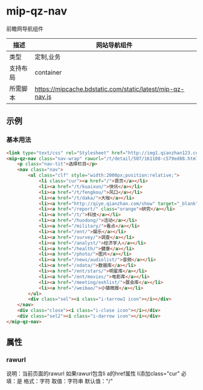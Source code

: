 # mip-qz-nav

前瞻网导航组件

描述|网站导航组件
----|----
类型|定制,业务
支持布局| container
所需脚本|https://mipcache.bdstatic.com/static/latest/mip-qz-nav.js

## 示例

### 基本用法
```html
<link type="text/css" rel="Stylesheet" href="http://img1.qianzhan123.com/2016/css/xw_common.css?v=20160101"> <!--测试用-->
<mip-qz-nav class="nav-wrap" rawurl="/t/detail/507/161108-c579ed88.html">
	<p class="nav-tit">选择栏目</p>
	<nav class="nav">
		<ul class="clf" style="width:2000px;position:relative;">
			<li class="cur"><a href="/">首页</a></li>
			<li><a href="/t/kuaixun/">快讯</a></li>
			<li><a href="/t/fengkou/">风口</a></li>                                
			<li><a href="/t/daka/">大咖</a></li>
			<li><a href="http://qiye.qianzhan.com/show" target="_blank">企业说</a></li>
			<li><a href="/report/" class="orange">研究</a></li>                
			<li><a href="/t/">科技</a></li>
			<li><a href="/huodong/">活动</a></li>
			<li><a href="/military/">看点</a></li>
			<li><a href="/ent/">娱乐</a></li>
			<li><a href="/survey/">调查</a></li>
			<li><a href="/analyst/">经济学人</a></li>                
			<li><a href="/health/">健康</a></li>
			<li><a href="/photo/">图片</a></li>
			<li><a href="/news/audiolist/">音频</a></li>
			<li><a href="/xdata/">数据库</a></li>
			<li><a href="/ent/stars/">明星库</a></li>
			<li><a href="/ent/movies/">电影库</a></li>
			<li><a href="/meeting/exhlist/">展会库</a></li>
			<li><a href="/weibao/">小镇微报</a></li>
		</ul>
		<div class="sel"><i class="i-tarrow1 icon"></i></div>
	</nav>
	<div class="close"><i class="i-close icon"></i></div>
	<div class="sel2"><i class="i-darrow icon"></i></div>
</mip-qz-nav>
```

## 属性

### rawurl
说明：当前页面的rawurl 如果rawurl包含li a的href属性 li添加class="cur"
必填：是
格式：字符
取值：字符串
默认值："/"



